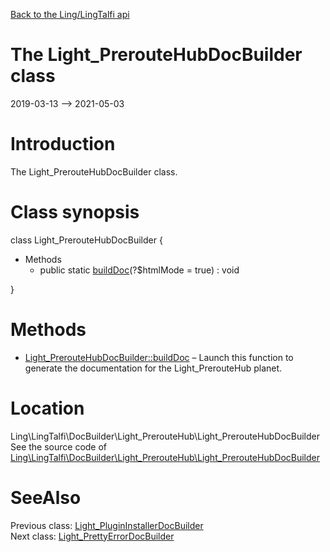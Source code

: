 [Back to the Ling/LingTalfi api](https://github.com/lingtalfi/LingTalfi/blob/master/doc/api/Ling/LingTalfi.md)



The Light_PrerouteHubDocBuilder class
================
2019-03-13 --> 2021-05-03






Introduction
============

The Light_PrerouteHubDocBuilder class.



Class synopsis
==============


class <span class="pl-k">Light_PrerouteHubDocBuilder</span>  {

- Methods
    - public static [buildDoc](https://github.com/lingtalfi/LingTalfi/blob/master/doc/api/Ling/LingTalfi/DocBuilder/Light_PrerouteHub/Light_PrerouteHubDocBuilder/buildDoc.md)(?$htmlMode = true) : void

}






Methods
==============

- [Light_PrerouteHubDocBuilder::buildDoc](https://github.com/lingtalfi/LingTalfi/blob/master/doc/api/Ling/LingTalfi/DocBuilder/Light_PrerouteHub/Light_PrerouteHubDocBuilder/buildDoc.md) &ndash; Launch this function to generate the documentation for the Light_PrerouteHub planet.





Location
=============
Ling\LingTalfi\DocBuilder\Light_PrerouteHub\Light_PrerouteHubDocBuilder<br>
See the source code of [Ling\LingTalfi\DocBuilder\Light_PrerouteHub\Light_PrerouteHubDocBuilder](https://github.com/lingtalfi/LingTalfi/blob/master/DocBuilder/Light_PrerouteHub/Light_PrerouteHubDocBuilder.php)



SeeAlso
==============
Previous class: [Light_PluginInstallerDocBuilder](https://github.com/lingtalfi/LingTalfi/blob/master/doc/api/Ling/LingTalfi/DocBuilder/Light_PluginInstaller/Light_PluginInstallerDocBuilder.md)<br>Next class: [Light_PrettyErrorDocBuilder](https://github.com/lingtalfi/LingTalfi/blob/master/doc/api/Ling/LingTalfi/DocBuilder/Light_PrettyError/Light_PrettyErrorDocBuilder.md)<br>
